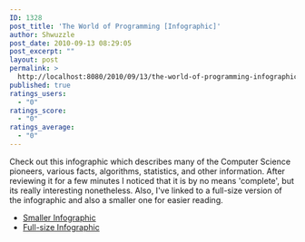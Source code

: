 ```yaml
---
ID: 1328
post_title: 'The World of Programming [Infographic]'
author: Shwuzzle
post_date: 2010-09-13 08:29:05
post_excerpt: ""
layout: post
permalink: >
  http://localhost:8080/2010/09/13/the-world-of-programming-infographic/
published: true
ratings_users:
  - "0"
ratings_score:
  - "0"
ratings_average:
  - "0"
---
```

Check out this infographic which describes many of the Computer Science pioneers, various facts, algorithms, statistics, and other information. After reviewing it for a few minutes I noticed that it is by no means 'complete', but its really interesting nonetheless. Also, I've linked to a full-size version of the infographic and also a smaller one for easier reading.
<ul>
	<li><a href="http://i.imgur.com/kHxrU.jpg">Smaller Infographic</a></li>
	<li><a href="http://www.geekinheels.com/storage/world_of_programming.jpg">Full-size Infographic</a></li>
</ul>